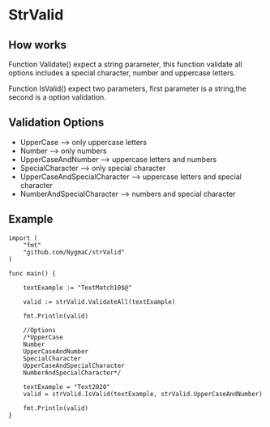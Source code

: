 # StrValid

## How works

Function Validate() expect a string parameter, this function validate all options
includes a special character, number and uppercase letters.

Function IsValid() expect two parameters, first parameter is a string,the second
is a option validation.

## Validation Options

- UpperCase                    --> only uppercase letters
- Number                       --> only numbers
- UpperCaseAndNumber           --> uppercase letters and numbers
- SpecialCharacter             --> only special character
- UpperCaseAndSpecialCharacter --> uppercase letters and special character
- NumberAndSpecialCharacter    --> numbers and special character

## Example
    import (
        "fmt"
        "github.com/NygmaC/strValid"
    )

    func main() {

        textExample := "TextMatch10$@"

        valid := strValid.ValidateAll(textExample)

        fmt.Println(valid)
        
        //Options
        /*UpperCase
        Number
        UpperCaseAndNumber
        SpecialCharacter
        UpperCaseAndSpecialCharacter
        NumberAndSpecialCharacter*/

        textExample = "Text2020"
        valid = strValid.IsValid(textExample, strValid.UpperCaseAndNumber)

        fmt.Println(valid)
    }



